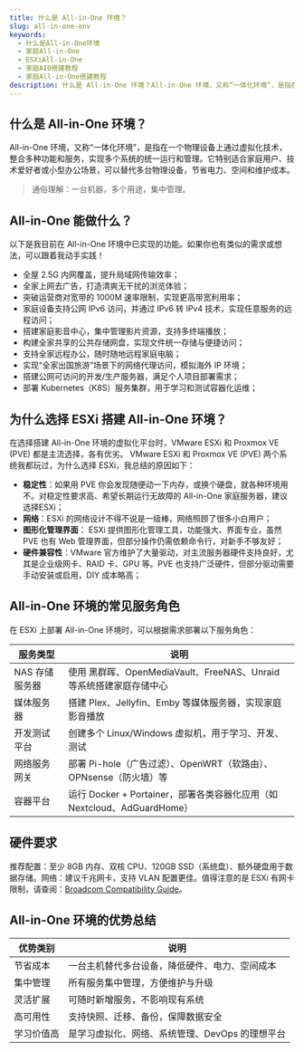 ```yaml
---
title: 什么是 All-in-One 环境？
slug: all-in-one-env
keywords: 
  - 什么是All-in-One环境
  - 家庭All-in-One
  - ESXiAll-in-One
  - 家庭AIO搭建教程
  - 家庭All-in-One搭建教程
description: 什么是 All-in-One 环境？All-in-One 环境，又称“一体化环境”，是指在一个物理设备上通过虚拟化技术，整合多种功能和服务，实现多个系统的统一运行和管理。它特别适合家庭用户、技术爱好者或小型办公场景，可以替代多台物理设备，节省电力、空间和维护成本。
---
```

## 什么是 All-in-One 环境？

All-in-One 环境，又称“一体化环境”，是指在一个物理设备上通过虚拟化技术，整合多种功能和服务，实现多个系统的统一运行和管理。它特别适合家庭用户、技术爱好者或小型办公场景，可以替代多台物理设备，节省电力、空间和维护成本。

> 通俗理解：一台机器，多个用途，集中管理。
## All-in-One 能做什么？

以下是我目前在 All-in-One 环境中已实现的功能。如果你也有类似的需求或想法，可以跟着我动手实践！

- 全屋 2.5G 内网覆盖，提升局域网传输效率；
- 全家上网去广告，打造清爽无干扰的浏览体验；
- 突破运营商对宽带的 1000M 速率限制，实现更高带宽利用率；
- 家庭设备支持公网 IPv6 访问，并通过 IPv6 转 IPv4 技术，实现任意服务的远程访问；
- 搭建家庭影音中心，集中管理影片资源，支持多终端播放；
- 构建全家共享的公共存储网盘，实现文件统一存储与便捷访问；
- 支持全家远程办公，随时随地远程家庭电脑；
- 实现“全家出国旅游”场景下的网络代理访问，模拟海外 IP 环境；
- 搭建公网可访问的开发/生产服务器，满足个人项目部署需求；
- 部署 Kubernetes（K8S）服务集群，用于学习和测试容器化运维；


## 为什么选择 ESXi 搭建 All-in-One 环境？

在选择搭建 All-in-One 环境的虚拟化平台时，VMware ESXi 和 Proxmox VE (PVE) 都是主流选择，各有优劣。 VMware ESXi 和 Proxmox VE (PVE) 两个系统我都玩过，为什么选择 ESXi，我总结的原因如下：

- **稳定性**：如果用 PVE 你会发现随便动一下内存，或换个硬盘，就各种环境用不。对稳定性要求高、希望长期运行无故障的 All-in-One 家庭服务器，建议选择ESXi；
- **网络**：ESXi 的网络设计不得不说是一级棒，网络照顾了很多小白用户；
- **图形化管理界面**： ESXi 提供图形化管理工具，功能强大、界面专业，虽然 PVE 也有 Web 管理界面，但部分操作仍需依赖命令行，对新手不够友好；
- **硬件兼容性**：VMware 官方维护了大量驱动，对主流服务器硬件支持良好，尤其是企业级网卡、RAID 卡、GPU 等。PVE 也支持广泛硬件，但部分驱动需要手动安装或启用，DIY 成本略高；

## All-in-One 环境的常见服务角色

在 ESXi 上部署 All-in-One 环境时，可以根据需求部署以下服务角色：

| 服务类型       | 说明                                                         |
| -------------- | ------------------------------------------------------------ |
| NAS 存储服务器 | 使用 黑群晖、OpenMediaVault、FreeNAS、Unraid 等系统搭建家庭存储中心 |
| 媒体服务器     | 搭建 Plex、Jellyfin、Emby 等媒体服务器，实现家庭影音播放     |
| 开发测试平台   | 创建多个 Linux/Windows 虚拟机，用于学习、开发、测试          |
| 网络服务网关   | 部署 Pi-hole（广告过滤）、OpenWRT（软路由）、OPNsense（防火墙）等 |
| 容器平台       | 运行 Docker + Portainer，部署各类容器化应用（如 Nextcloud、AdGuardHome） |

## 硬件要求
推荐配置：至少 8GB 内存、双核 CPU、120GB SSD（系统盘）、额外硬盘用于数据存储。网络：建议千兆网卡，支持 VLAN 配置更佳。值得注意的是 ESXi 有网卡限制，请查阅：[Broadcom Compatibility Guide](https://compatibilityguide.broadcom.com/search?program=io&persona=live&column=brandName&order=asc)。
## All-in-One 环境的优势总结

| 优势类别   | 说明                                            |
| ---------- | ----------------------------------------------- |
| 节省成本   | 一台主机替代多台设备，降低硬件、电力、空间成本  |
| 集中管理   | 所有服务集中管理，方便维护与升级                |
| 灵活扩展   | 可随时新增服务，不影响现有系统                  |
| 高可用性   | 支持快照、迁移、备份，保障数据安全              |
| 学习价值高 | 是学习虚拟化、网络、系统管理、DevOps 的理想平台 |

